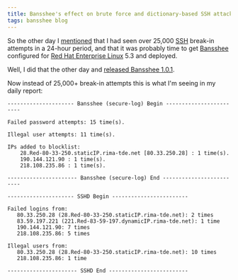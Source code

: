 ```yaml
---
title: Bansshee's effect on brute force and dictionary-based SSH attacks
tags: bansshee blog
---
```


So the other day I [mentioned](/twitter/90) that I had seen over 25,000 [SSH](/wiki/SSH) break-in attempts in a 24-hour period, and that it was probably time to get [Bansshee](/wiki/Bansshee) configured for [Red Hat Enterprise Linux](/wiki/Red_Hat_Enterprise_Linux) 5.3 and deployed.

Well, I did that the other day and [released Bansshee 1.0.1](/blog/bansshee-1.0.1-is-out).

Now instead of 25,000+ break-in attempts this is what I'm seeing in my daily report:

    --------------------- Bansshee (secure-log) Begin ------------------------

    Failed password attempts: 15 time(s).

    Illegal user attempts: 11 time(s).

    IPs added to blocklist:
        28.Red-80-33-250.staticIP.rima-tde.net [80.33.250.28] : 1 time(s).
        190.144.121.90 : 1 time(s).
        218.108.235.86 : 1 time(s).

    ---------------------- Bansshee (secure-log) End -------------------------

    --------------------- SSHD Begin ------------------------

    Failed logins from:
       80.33.250.28 (28.Red-80-33-250.staticIP.rima-tde.net): 2 times
       83.59.197.221 (221.Red-83-59-197.dynamicIP.rima-tde.net): 1 time
       190.144.121.90: 7 times
       218.108.235.86: 5 times

    Illegal users from:
       80.33.250.28 (28.Red-80-33-250.staticIP.rima-tde.net): 10 times
       218.108.235.86: 1 time

    ---------------------- SSHD End -------------------------
